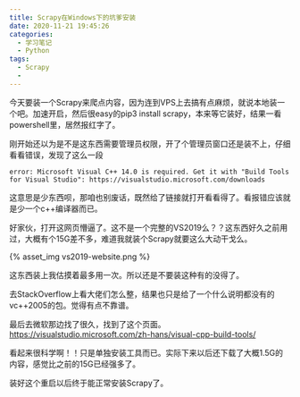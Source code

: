 ```yaml
---
title: Scrapy在Windows下的坑爹安装
date: 2020-11-21 19:45:26
categories:
  - 学习笔记
  - Python
tags:
  - Scrapy
  - 
---
```


今天要装一个Scrapy来爬点内容，因为连到VPS上去搞有点麻烦，就说本地装一个吧。加速开启，然后很easy的pip3 install scrapy，本来等它装好，结果一看powershell里，居然报红字了。

刚开始还以为是不是这东西需要管理员权限，开了个管理员窗口还是装不上，仔细看看错误，发现了这么一段

```
error: Microsoft Visual C++ 14.0 is required. Get it with "Build Tools for Visual Studio": https://visualstudio.microsoft.com/downloads
```

这意思是少东西呗，那咱也别废话，既然给了链接就打开看看得了。看报错应该就是少一个c++编译器而已。

好家伙，打开这网页懵逼了。这不是一个完整的VS2019么？？这东西好久之前用过，大概有个15G差不多，难道我就装个Scrapy就要这么大动干戈么。

{% asset_img vs2019-website.png %}

这东西装上我估摸着最多用一次。所以还是不要装这种有的没得了。

去StackOverflow上看大佬们怎么整，结果也只是给了一个什么说明都没有的vc++2005的包。觉得有点不靠谱。

最后去微软那边找了很久，找到了这个页面。https://visualstudio.microsoft.com/zh-hans/visual-cpp-build-tools/

看起来很科学啊！！只是单独安装工具而已。实际下来以后还下载了大概1.5G的内容，感觉比之前的15G已经强多了。

装好这个重启以后终于能正常安装Scrapy了。